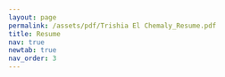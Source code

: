```yaml
---
layout: page
permalink: /assets/pdf/Trishia El Chemaly_Resume.pdf
title: Resume
nav: true
newtab: true
nav_order: 3
---
```

